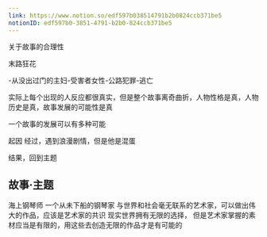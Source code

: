 ```yaml
---
link: https://www.notion.so/edf597b038514791b2b0824ccb371be5
notionID: edf597b0-3851-4791-b2b0-824ccb371be5
---
```

关于故事的合理性


末路狂花

-从没出过门的主妇-受害者女性-公路犯罪-逃亡

实际上每个出现的人反应都很真实，但是整个故事离奇曲折，人物性格是真，人物历史是真，故事发展的可能性是真

一个故事的发展可以有多种可能

起因
经过，遇到浪漫剧情，但是他是混蛋

结果，回到主题

## 故事·主题

海上钢琴师
一个从未下船的钢琴家
与世界和社会毫无联系的艺术家，可以做出伟大的作品，应该是艺术家的共识
现实世界拥有无限的选择， 但是艺术家掌握的素材应当是有限的，用这些去创造无限的作品才是有可能的
